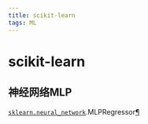 ```yaml
---
title: scikit-learn
tags: ML
---
```


# scikit-learn

## 神经网络MLP

[`sklearn.neural_network`](https://scikit-learn.org/stable/modules/classes.html#module-sklearn.neural_network).MLPRegressor[¶](https://scikit-learn.org/stable/modules/generated/sklearn.neural_network.MLPRegressor.html#sklearn-neural-network-mlpregressor)

